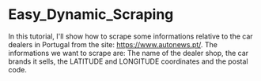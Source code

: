 # Easy_Dynamic_Scraping

In this tutorial, I'll show how to scrape some informations relative to the car dealers in Portugal from the site: https://www.autonews.pt/.
The informations we want to scrape are: The name of the dealer shop, the car brands it sells, the LATITUDE and LONGITUDE coordinates and the postal code. 
